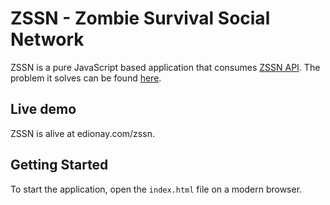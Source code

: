 # ZSSN - Zombie Survival Social Network
ZSSN is a pure JavaScript based application that consumes [ZSSN API](http://zssn-backend-example.herokuapp.com/swagger-api/index.html).
The problem it solves can be found [here](https://gist.github.com/akitaonrails/694fc9e85735c400d7e0dc8e79576288).
## Live demo
ZSSN is alive at edionay.com/zssn.
## Getting Started
To start the application, open the `index.html` file on a modern browser.



